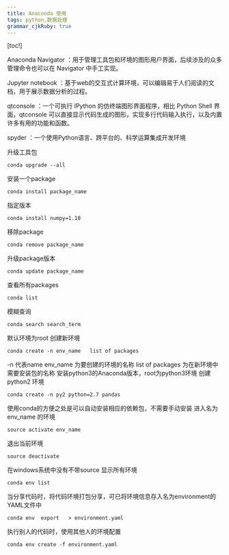 ```yaml
---
title: Anaconda 使用
tags: python,数据处理
grammar_cjkRuby: true
---
```


[toc!]

Anaconda Navigator ：用于管理工具包和环境的图形用户界面，后续涉及的众多管理命令也可以在 Navigator 中手工实现。

Jupyter notebook ：基于web的交互式计算环境，可以编辑易于人们阅读的文档，用于展示数据分析的过程。

qtconsole ：一个可执行 IPython 的仿终端图形界面程序，相比 Python Shell 界面，qtconsole 可以直接显示代码生成的图形，实现多行代码输入执行，以及内置许多有用的功能和函数。

spyder ：一个使用Python语言、跨平台的、科学运算集成开发环境

升级工具包
```
conda upgrade --all
```
安装一个package
```
conda install package_name
```
指定版本
```
conda install numpy=1.10
```
移除package
```
conda remove package_name
```
升级package版本
```
conda update package_name
```
查看所有packages
```
conda list
```
模糊查询
```
conda search search_term
```
默认环境为root
创建新环境
```
conda create -n env_name   list of packages
```
-n 代表name
env_name 为要创建的环境的名称
list of packages 为在新环境中需要安装包的名称
安装python3的Anaconda版本，root为python3环境
创建python2 环境
```
conda create -n py2 python=2.7 pandas
```
使用conda的方便之处是可以自动安装相应的依赖包，不需要手动安装
进入名为env_name 的环境
```
source activate env_name
```
退出当前环境
```
source deactivate
```
在windows系统中没有不带source
显示所有环境
```
conda env list
```
当分享代码时，将代码环境打包分享，可已将环境信息存入名为environment的YAML文件中
```
conda env  export 	> environment.yaml
```
执行别人的代码时，使用其他人的环境配置
```
conda env create -f environment.yaml
```